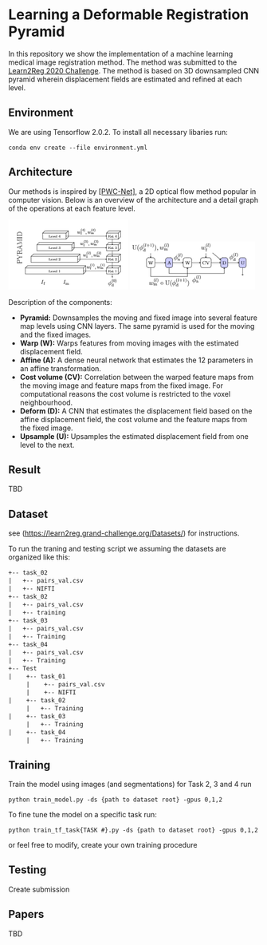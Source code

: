 # Learning a Deformable Registration Pyramid
In this repository we show the implementation of a machine learning medical image registration method. The method was submitted to the [Learn2Reg 2020 Challenge](https://learn2reg.grand-challenge.org/). The method is based on 3D downsampled CNN pyramid wherein displacement fields are estimated and refined at each level.

## Environment
We are using Tensorflow 2.0.2. To install all necessary libaries run:
```
conda env create --file environment.yml
```

## Architecture

Our methods is inspired by [[PWC-Net]](https://arxiv.org/pdf/1709.02371.pdf), a 2D optical flow method popular in computer vision. Below is an overview of the architecture and a detail graph of the operations at each feature level. 

![overview figure](.figs/Architecture.png) ![levels figure](.figs/Levels.png)

Description of the components:
- <strong>Pyramid:</strong> Downsamples the moving and fixed image into several feature map levels using CNN layers. The same pyramid is used for the moving and the fixed images.
- <strong>Warp (W):</strong> Warps features from moving images with the estimated displacement field.
- <strong>Affine (A):</strong> A dense neural network that estimates the 12 parameters in an affine transformation.
- <strong>Cost volume (CV):</strong> Correlation between the warped feature maps from the moving image and feature maps from the fixed image. For computational reasons the cost volume is restricted to the voxel neighbourhood.
- <strong>Deform (D):</strong> A CNN that estimates the displacement field based on the affine displacement field, the cost volume and the feature maps from the fixed image.
- <strong>Upsample (U):</strong> Upsamples the estimated displacement field from one level to the next.

## Result
TBD

## Dataset
see (https://learn2reg.grand-challenge.org/Datasets/) for instructions.

To run the traning and testing script we assuming the datasets are organized like this:

```
+-- task_02
|   +-- pairs_val.csv
|   +-- NIFTI
+-- task_02
|   +-- pairs_val.csv
|   +-- training
+-- task_03
|   +-- pairs_val.csv
|   +-- Training
+-- task_04
|   +-- pairs_val.csv
|   +-- Training
+-- Test
|    +-- task_01
     |    +-- pairs_val.csv
     |    +-- NIFTI
|    +-- task_02
     |   +-- Training
|    +-- task_03
     |   +-- Training
|    +-- task_04
     |   +-- Training
```
## Training
Train the model using images (and segmentations) for Task 2, 3 and 4 run
```
python train_model.py -ds {path to dataset root} -gpus 0,1,2
```

To fine tune the model on a specific task run:

```
python train_tf_task{TASK #}.py -ds {path to dataset root} -gpus 0,1,2
```

or feel free to modify, create your own training procedure

## Testing
Create submission

## Papers
TBD
